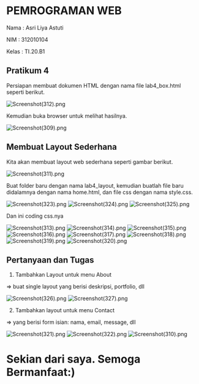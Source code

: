 # PEMROGRAMAN WEB
Nama  : Asri Liya Astuti

NIM   : 312010104

Kelas : TI.20.B1

## Pratikum 4

Persiapan membuat dokumen HTML dengan nama file lab4_box.html seperti berikut.

![Screenshot(312).png](https://github.com/asriliya/Lab4Web/blob/main/screenshot/Screenshot%20(312).png)

Kemudian buka browser untuk melihat hasilnya.

![Screenshot(309).png](https://github.com/asriliya/Lab4Web/blob/main/screenshot/Screenshot%20(309).png)

## Membuat Layout Sederhana
Kita akan membuat layout web sederhana seperti gambar berikut.

![Screenshot(311).png](https://github.com/asriliya/Lab4Web/blob/main/screenshot/Screenshot%20(311).png)

Buat folder baru dengan nama lab4_layout, kemudian buatlah file baru didalamnya dengan nama
home.html, dan file css dengan nama style.css.

![Screenshot(323).png](https://github.com/asriliya/Lab4Web/blob/main/screenshot/Screenshot%20(323).png)
![Screenshot(324).png](https://github.com/asriliya/Lab4Web/blob/main/screenshot/Screenshot%20(324).png)
![Screenshot(325).png](https://github.com/asriliya/Lab4Web/blob/main/screenshot/Screenshot%20(325).png)

Dan ini coding css.nya

![Screenshot(313).png](https://github.com/asriliya/Lab4Web/blob/main/screenshot/Screenshot%20(313).png)
![Screenshot(314).png](https://github.com/asriliya/Lab4Web/blob/main/screenshot/Screenshot%20(314).png)
![Screenshot(315).png](https://github.com/asriliya/Lab4Web/blob/main/screenshot/Screenshot%20(315).png)
![Screenshot(316).png](https://github.com/asriliya/Lab4Web/blob/main/screenshot/Screenshot%20(316).png)
![Screenshot(317).png](https://github.com/asriliya/Lab4Web/blob/main/screenshot/Screenshot%20(317).png)
![Screenshot(318).png](https://github.com/asriliya/Lab4Web/blob/main/screenshot/Screenshot%20(318).png)
![Screenshot(319).png](https://github.com/asriliya/Lab4Web/blob/main/screenshot/Screenshot%20(319).png)
![Screenshot(320).png](https://github.com/asriliya/Lab4Web/blob/main/screenshot/Screenshot%20(320).png)

## Pertanyaan dan Tugas
1. Tambahkan Layout untuk menu About

=> buat single layout yang berisi deskripsi, portfolio, dll

![Screenshot(326).png](https://github.com/asriliya/Lab4Web/blob/main/screenshot/Screenshot%20(326).png)
![Screenshot(327).png](https://github.com/asriliya/Lab4Web/blob/main/screenshot/Screenshot%20(327).png)


2. Tambahkan layout untuk menu Contact

=> yang berisi form isian: nama, email, message, dll

![Screenshot(321).png](https://github.com/asriliya/Lab4Web/blob/main/screenshot/Screenshot%20(321).png)
![Screenshot(322).png](https://github.com/asriliya/Lab4Web/blob/main/screenshot/Screenshot%20(322).png)
![Screenshot(310).png](https://github.com/asriliya/Lab4Web/blob/main/screenshot/Screenshot%20(310).png)

# Sekian dari saya. Semoga Bermanfaat:)
